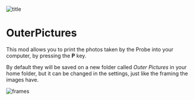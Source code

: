 ![title](https://user-images.githubusercontent.com/120984588/208510891-7bebe1fb-aa09-4264-89ce-3fabe6ac66d9.png)

# OuterPictures
 This mod allows you to print the photos taken by the Probe into your computer, by pressing the **P** key.
 
 By default they will be saved on a new folder called _Outer Pictures_ in your home folder, but it can be changed in the settings, just like the framing the images have.
 
![frames](https://user-images.githubusercontent.com/120984588/208513289-b8aa4a11-d8ce-4202-8939-4aab36985bf5.png)

